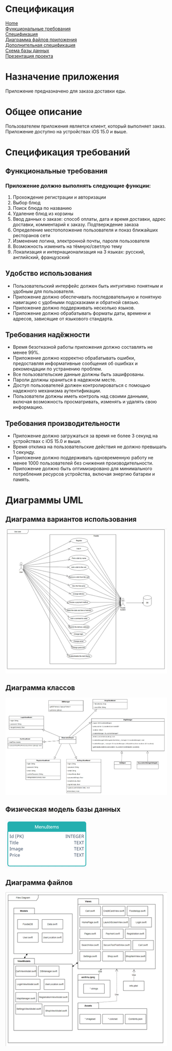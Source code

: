 # Спецификация

[Home](index.md)    
[Функциональные требования](functionalRequirements.md)  
[Спецификация](specification.md)  
[Диаграмма файлов приложения](filesSchema.md)   
[Дополнительная спецификация](dopSpecification.md)  
[Схема базы данных](databaseSchema.md)          
[Презентация проекта](projectPresentation.md)         

# Назначение приложения
Приложение предназначено для заказа доставки еды.

# Общее описание
Пользователем приложения является клиент, который выполняет заказ. Приложение доступно на устройствах iOS 15.0 и выше.

# Спецификация требований

## Функциональные требования

### Приложение должно выполнять следующие функции:
1. Прохождение регистрации и авторизации
2. Выбор блюд
3. Поиск блюда по названию
4. Удаление блюд из корзины
5. Ввод данных о заказе: способ оплаты, дата и время доставки, адрес доставки, комментарий к заказу. Подтверждение заказа
6. Определение местоположение пользователя и показ ближайших ресторанов сети
7. Изменение логина, электронной почты, пароля пользователя
8. Возможность изменить на тёмную/светлую тему
9. Локализация и интернационализация на 3 языках: русский, английский, французский

## Удобство использования
* Пользовательский интерфейс должен быть интуитивно понятным и удобным для пользователя.
* Приложение должно обеспечивать последовательную и понятную навигацию с удобными подсказками и обратной связью.
* Приложение должно поддерживать несколько языков.
* Приложение должно обрабатывать форматы даты, времени и адресов, зависящие от языкового стандарта.
 
## Требования надёжности
* Время безотказной работы приложения должно составлять не менее 99%.
* Приложение должно корректно обрабатывать ошибки, предоставляя информативные сообщения об ошибках и рекомендации по устранению проблем.
* Все пользовательские данные должны быть зашифрованы.
* Пароли должны храниться в надежном месте.
* Доступ пользователей должен контролироваться с помощью надежного механизма аутентификации.
* Пользователи должны иметь контроль над своими данными, включая возможность просматривать, изменять и удалять свою информацию.

## Требования производительности
* Приложение должно загружаться за время не более 3 секунд на устройствах с iOS 15.0 и выше.
* Время отклика на пользовательские действия не должно превышать 1 секунду.
* Приложение должно поддерживать одновременную работу не менее 1000 пользователей без снижения производительности.
* Приложение должно быть оптимизировано для минимального потребления ресурсов устройства, включая энергию батареи и память.

# Диаграммы UML

## Диаграмма вариантов использования
![use_case](https://github.com/fpmi-tp2024/tpmp-rvn-lab10-libra/blob/5cf92142b8b793dd6408e8dc3335ca8f5aa26e16/img/diagrams/useCase.jpeg?raw=true)

## Диаграмма классов
![class](https://github.com/fpmi-tp2024/tpmp-rvn-lab10-libra/blob/4dbf94b7958bfa4581b11ee9677aee3330fed899/img/diagrams/classImg.jpeg?raw=true)

## Физическая модель базы данных
![Data base schema](https://github.com/fpmi-tp2024/tpmp-rvn-lab10-libra/blob/c6be41019be8de8aa56a439e9781663bf313a9bb/img/diagrams/db.png?raw=true)
## Диаграмма файлов
![Files schema](https://github.com/fpmi-tp2024/tpmp-rvn-lab10-libra/blob/1dde058573206e2963f07c2549f973077fc4a722/img/diagrams/files.jpeg?raw=true)
